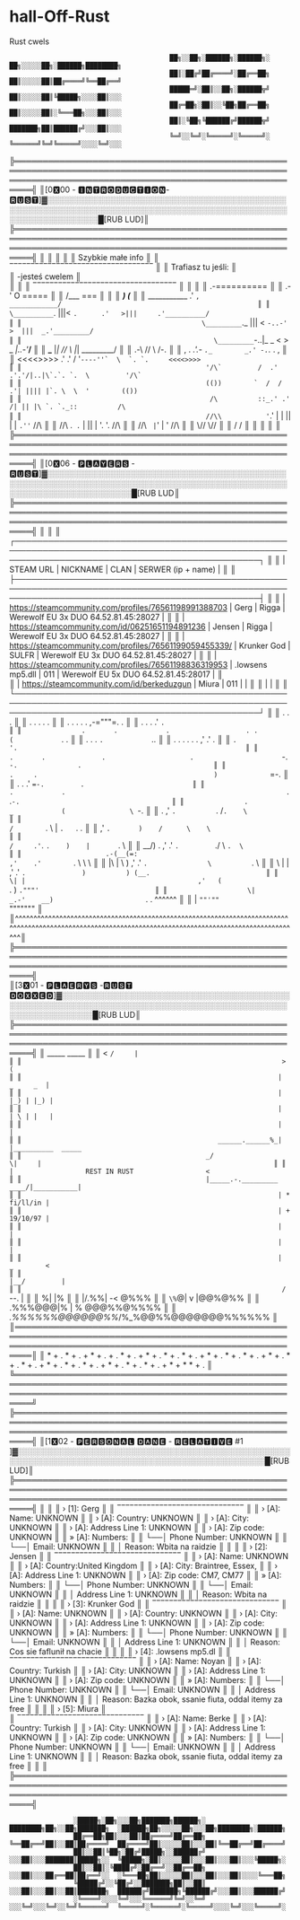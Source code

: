 # hall-Off-Rust
Rust cwels
                                                                                                 
                                            ██╗░░██╗░██████╗░██████╗░  ██╗░░░░░██╗░██████╗████████╗
                                            ██║░██╔╝██╔════╝░██╔══██╗  ██║░░░░░██║██╔════╝╚══██╔══╝
                                            █████═╝░██║░░██╗░██████╦╝  ██║░░░░░██║╚█████╗░░░░██║░░░
                                            ██╔═██╗░██║░░╚██╗██╔══██╗  ██║░░░░░██║░╚═══██╗░░░██║░░░
                                            ██║░╚██╗╚██████╔╝██████╦╝  ███████╗██║██████╔╝░░░██║░░░
                                            ╚═╝░░╚═╝░╚═════╝░╚═════╝░  ╚══════╝╚═╝╚═════╝░░░░╚═╝░░░          
                                                                                                                                                                                                                                                                                                                                           
╠═════════════════════════════════════════════════════════════════════════════════════════════════════════════════════════════════════════════════════════╣
║[0🆇00 - 🅸🅽🆃🆁🅾🅳🆄🅲🆃🅸🅾🅽- 🆁🆄🆂🆃]▓░░░░░░░░░░░░░░░░░░░░░░░░░░░░░░░░░░░░░░░░░░░░░░░░░░░░░░░░░░░░░░░░░░░░░░░░░░░░░░░░░░░░░░░░░░░░░░░░░░░░░░░░░░░░░█[RUB LUD]║ 
╠═════════════════════════════════════════════════════════════════════════════════════════════════════════════════════════════════════════════════════════╣
║                                                                                                                                                         ║
║                                                                                                                                                         ║
║                                                                Szybkie małe info                                                                        ║
║                                                        ‾‾‾‾‾‾‾‾‾‾‾‾‾‾‾‾‾‾‾‾‾‾‾‾‾‾‾‾‾‾‾‾‾‾                                                               ║
║                                                                Trafiasz tu jeśli:                                                                       ║                            
║                                                                 -jesteś cwelem                                                                          ║      
║                                                                                                                                                         ║
║                                                        ‾‾‾‾‾‾‾‾‾‾‾‾‾‾‾‾‾‾‾‾‾‾‾‾‾‾‾‾‾‾‾‾‾‾                                                               ║
║                                                                                                                                                         ║
║                                                                    .-==========                                                                         ║
║                                                                 .-' O    =====                                                                          ║
║                                                                /___       ===                                                                           ║                                                                                                                                        ║
║                                        _____________________________)    (_____________________________                                                 ║
║                                        \___________               .'      `,              ____________/                                                 ║
║                                          \__________`.     |||<   `.      .'   >|||     .'__________/                                                   ║
║                                             \_________`._  |||  <   `-..-'   >  |||  _.'_________/                                                      ║
║                                                \_________`-..|_  _ <      > _  _|..-'_________/                                                         ║
║                                                   \_________   |_|  //  \\  |_|   _________/                                                            ║
║                                                              .-\   //    \\   /-.                                                                       ║
║                                              ,  .         _.'.- `._        _.' -.`._         .  ,                                                       ║
║                                            <<<<>>>>     .' .'  /  '``----''`  \  `. `.     <<<<>>>>                                                     ║
║                                              '/\`         /  .' .'.'/|..|\`.`. `.  \         '/\`                                                       ║
║                                              (())        `  /  / .'| |||| |`. \  \  '        (())                                                       ║
║                                               /\          ::_.' .' /| || |\ `. `._::          /\                                                        ║
║                                              //\\           '``.' | | || | | `.''`           //\\                                                       ║
║                                              //\\             .` .` | || | '. '.             //\\                                                       ║
║                                              //\\                `  | `' |  '                //\\                                                       ║
║                                              \\//                                            \\//                                                       ║
║                                               \/                                              \/                                                        ║
║                                                                                                                                                         ║
║                                                                                                                                                         ║
╠═════════════════════════════════════════════════════════════════════════════════════════════════════════════════════════════════════════════════════════╣
║[0🆇06 - 🅿🅻🅰🆈🅴🆁🆂 - 🆁🆄🆂🆃]▓░░░░░░░░░░░░░░░░░░░░░░░░░░░░░░░░░░░░░░░░░░░░░░░░░░░░░░░░░░░░░░░░░░░░░░░░░░░░░░░░░░░░░░░░░░░░░░░░░░░░░░░░░░░░░░░░░░░█[RUB LUD║
╠═════════════════════════════════════════════════════════════════════════════════════════════════════════════════════════════════════════════════════════╣
║                                                                                                                                                         ║
║    ┌────────────────────────────────────────────────────────────────────────────────────────────────────────────────────────────────────────────────┐   ║
║    |                    STEAM URL                           |       NICKNAME           |       CLAN        |          SERWER (ip + name)            |   ║
║    ├────────────────────────────────────────────────────────────────────────────────────────────────────────────────────────────────────────────────┤   ║
║    | https://steamcommunity.com/profiles/76561198991388703  |         Gerg             |       Rigga       |  Werewolf EU 3x DUO 64.52.81.45:28027  |   ║
║    | https://steamcommunity.com/id/06251651194891236        |         Jensen           |       Rigga       |  Werewolf EU 3x DUO 64.52.81.45:28027  |   ║
║    | https://steamcommunity.com/profiles/76561199059455339/ |        Krunker God       |       SULFR       |  Werewolf EU 3x DUO 64.52.81.45:28027  |   ║
║    | https://steamcommunity.com/profiles/76561198836319953  |     .lowsens mp5.dll     |        011        |  Werewolf EU 5x DUO 64.52.81.45:28017  |   ║                                                                        
║    | https://steamcommunity.com/id/berkeduzgun              |          Miura           |        011        |                                        |   ║
║    |                                                                                                                                                |   ║
║    └────────────────────────────────────────────────────────────────────────────────────────────────────────────────────────────────────────────────┘   ║
║                     .                                                                      .            .                                               ║
║              .             .                 . .                                                                                 .                      ║
║               .            .          .                              .             .             ,-="""=.       .                                       ║
║		.	                      .    .                                              .'        `.                                                        ║
║		        .		.            .                   . .                     (            `.                   .                                      ║
║                                             .            .                           .         `.            `..                                        ║
║		  .          .                      .       .         .          .                ,'             .'                   .                           ║
║				                                                                   `.            '.                                                         ║
║	    			.       .              .                     .                      `-.           `-.               .                                 ║
║		     		                     .     .                                            )             `=-.                                            ║
║           .                                                              .                     .'              `=-.         .                           ║
║                         .            .                                                       .`               .`-.                                      ║
║               .                                                                  _            (                \ `-.                                    ║
║                                                    .                          ,'   `.          `.        /`.    \                                       ║
║                                                                             /        `.         \      |   `.   `.                  .                   ║
║                                                                            ,'            `.       )    /      \    \                                    ║
║                                                                           /     .'`.        `.    )    |       `.   \                                   ║
║                        __/)                           .                 ,'    .'    `.         `./     \         `.  \                                  ║
║                     .-(__(=:                                          ,'    .'        `.                \          \  \                                 ║
║                 |\  |   \ )                                         ,'    .'            `.               \          `. \                                ║
║                \  | |                                             ,'   .'                 `.              )          ) (__.                             ║
║                  \| |                                           ,'   (                      `.            )          `."""'                             ║
║                    \|                                      _.-'    __)                       `.         .            ^^^^^^                             ║
║                     |                                     `""'""                               `"""""""                                                 ║
║^^^^^^^^^^^^^^^^^^^^^^^^^^^^^^^^^^^^^^^^^^^^^^^^^^^^^^^^^^^^^^^^^^^^^^^^^^^^^^^^^^^^^^^^^^^^^^^^^^^^^^^^^^^^^^^^^^^^^^^^^^^^^^^^^^^^^^^^^^^^^^^^^^^^^^^^^║
╠═════════════════════════════════════════════════════════════════════════════════════════════════════════════════════════════════════════════════════════╣  
║[3🆇01 - 🅿🅻🅰🅴🆁🆈🆂 -🆁🆄🆂🆃 🅳🅾🆇🆇🅴🅳]▓░░░░░░░░░░░░░░░░░░░░░░░░░░░░░░░░░░░░░░░░░░░░░░░░░░░░░░░░░░░░░░░░░░░░░░░░░░░░░░░░░░░░░░░░░░░░░░░░░░░░░░░░░░█[RUB LUD║
╠═════════════════════════════════════════════════════════════════════════════════════════════════════════════════════════════════════════════════════════╣
║                                                                 _____  _____                                                                            ║
║                                                                <     `/     |                                                                           ║
║                                                                 >          (                                                                            ║
║                                                                |   _     _  |                                                                           ║
║                                                                |  |_) | |_) |                                                                           ║
║                                                                |  | \ | |   |                                                                           ║
║                                                                |            |                                                                           ║
║                                                 ______.______%_|            |__________  _____                                                          ║
║                                              _/                                       \|     |                                                          ║
║                                              |                  REST IN RUST                  <                                                         ║
║                                              |_____.-._________              ____/|___________|                                                         ║
║                                                                | * fi/ll/in |                                                                           ║
║                                                                | + 19/10/97 |                                                                           ║
║                                                                |            |                                                                           ║
║                                                                |            |                                                                           ║
║                                                                |   _        <                                                                           ║
║                                                                |__/         |                                                                           ║
║                                                                 / `--.      |                                                                           ║
║                                                               %|            |%                                                                          ║
║                                                           |/.%%|          -< @%%%                                                                       ║
║                                                           `\%`@|     v      |@@%@%%                                                                     ║
║                                                         .%%%@@@|%    |    % @@@%%@%%%%                                                                  ║
║                                                    _.%%%%%%@@@@@@%%_/%\_%@@%%@@@@@@@%%%%%%                                                              ║
║═════════════════════════════════════════════════════════════════════════════════════════════════════════════════════════════════════════════════════════║ 
║ * + . * + . + * + . + . * + . + * + . *  + . * + . + * + . *  + . * + . + * + . *  + . * + . + * + . *  + . * + . + * + . *  + . * + . + *  + *  * + .  ║
╚═════════════════════════════════════════════════════════════════════════════════════════════════════════════════════════════════════════════════════════╝ 
╠═════════════════════════════════════════════════════════════════════════════════════════════════════════════════════════════════════════════════════════╣
║[1🆇02 - 🅿🅴🆁🆂🅾🅽🅰🅻 🅳🅰🅽🅴 - 🆁🅴🅻🅰🆃🅸🆅🅴 #1 ]▓░░░░░░░░░░░░░░░░░░░░░░░░░░░░░░░░░░░░░░░░░░░░░░░░░░░░░░░░░░░░░░░░░░░░░░░░░░░░░░░░░░░░░░░░░░░░░░░█[RUB LUD]║
╠═════════════════════════════════════════════════════════════════════════════════════════════════════════════════════════════════════════════════════════╣
║                                                                                                                                                         ║
║   › [1]:  Gerg				                                                                                                                          ║
║           ‾‾‾‾‾‾‾‾‾‾‾‾‾‾‾‾‾‾‾‾‾‾‾‾‾‾‾‾‾‾                                                                                                                ║
║           ›   [A]: Name: UNKNOWN                                                                                                                        ║
║           ›   [A]: Country: UNKNOWN                                                                                                                     ║
║           ›   [A]: City: UNKNOWN                                                                                                                        ║
║           ›   [A]: Address Line 1: UNKNOWN                                                                                                              ║
║           ›   [A]: Zip code: UNKNOWN                                                                                                                    ║
║           »   [A]: Numbers:                                                                                                                             ║
║                     └──│ Phone Number: UNKNOWN                                                                                                          ║
║                        └──│ Email: UNKNOWN                                                                                                              ║
║                           │ Reason: Wbita na raidzie                                                                                                    ║
║                                                                                                                                                         ║
║   › [2]:  Jensen				                                                                                                                          ║
║           ‾‾‾‾‾‾‾‾‾‾‾‾‾‾‾‾‾‾‾‾‾‾‾‾‾‾‾‾‾‾                                                                                                                ║
║           ›   [A]: Name: UNKNOWN                                                                                                                        ║
║           ›   [A]: Country:United Kingdom                                                                                                               ║
║           ›   [A]: City: Braintree, Essex,                                                                                                              ║
║           ›   [A]: Address Line 1: UNKNOWN                                                                                                              ║
║           ›   [A]: Zip code: CM7, CM77                                                                                                                  ║
║           »   [A]: Numbers:                                                                                                                             ║
║                     └──│ Phone Number: UNKNOWN                                                                                                          ║
║                        └──│ Email: UNKNOWN                                                                                                              ║
║                           │ Address Line 1: UNKNOWN                                                                                                     ║
║                           │ Reason: Wbita na raidzie                                                                                                    ║
║                                                                                                                                                         ║
║   › [3]:  Krunker God				                                                                                                                      ║
║           ‾‾‾‾‾‾‾‾‾‾‾‾‾‾‾‾‾‾‾‾‾‾‾‾‾‾‾‾‾‾                                                                                                                ║
║           ›   [A]: Name: UNKNOWN                                                                                                                        ║
║           ›   [A]: Country: UNKNOWN                                                                                                                     ║
║           ›   [A]: City: UNKNOWN                                                                                                                        ║
║           ›   [A]: Address Line 1: UNKNOWN                                                                                                              ║
║           ›   [A]: Zip code: UNKNOWN                                                                                                                    ║
║           »   [A]: Numbers:                                                                                                                             ║
║                     └──│ Phone Number: UNKNOWN                                                                                                          ║
║                        └──│ Email: UNKNOWN                                                                                                              ║
║                           │ Address Line 1: UNKNOWN                                                                                                     ║
║                           │ Reason: Cos sie faflunił na chacie                                                                                          ║
║                                                                                                                                                         ║
║   › [4]:  .lowsens mp5.dl				                                                                                                                  ║
║           ‾‾‾‾‾‾‾‾‾‾‾‾‾‾‾‾‾‾‾‾‾‾‾‾‾‾‾‾‾‾                                                                                                                ║
║           ›   [A]: Name: Noyan                                                                                                                          ║
║           ›   [A]: Country: Turkish                                                                                                                     ║
║           ›   [A]: City: UNKNOWN                                                                                                                        ║
║           ›   [A]: Address Line 1: UNKNOWN                                                                                                              ║
║           ›   [A]: Zip code: UNKNOWN                                                                                                                    ║
║           »   [A]: Numbers:                                                                                                                             ║
║                     └──│ Phone Number: UNKNOWN                                                                                                          ║
║                        └──│ Email: UNKNOWN                                                                                                              ║
║                           │ Address Line 1: UNKNOWN                                                                                                     ║
║                           │ Reason: Bazka obok, ssanie fiuta, oddal itemy za free                                                                       ║
║                                                                                                                                                         ║
║   › [5]:  Miura				                                                                                                                          ║        
║           ‾‾‾‾‾‾‾‾‾‾‾‾‾‾‾‾‾‾‾‾‾‾‾‾‾‾‾‾‾‾                                                                                                                ║
║           ›   [A]: Name: Berke                                                                                                                          ║
║           ›   [A]: Country: Turkish                                                                                                                     ║
║           ›   [A]: City: UNKNOWN                                                                                                                        ║
║           ›   [A]: Address Line 1: UNKNOWN                                                                                                              ║
║           ›   [A]: Zip code: UNKNOWN                                                                                                                    ║
║           »   [A]: Numbers:                                                                                                                             ║
║                     └──│ Phone Number: UNKNOWN                                                                                                          ║
║                        └──│ Email: UNKNOWN                                                                                                              ║
║                           │ Address Line 1: UNKNOWN                                                                                                     ║
║                           │ Reason: Bazka obok, ssanie fiuta, oddal itemy za free                                                                       ║
║                                                                                                                                                         ║
╠═════════════════════════════════════════════════════════════════════════════════════════════════════════════════════════════════════════════════════════╣

                    ░█████╗░██╗░░░██╗███████╗██████╗░  ████████╗██╗░░██╗███████╗  ░██████╗██╗░░░░░██╗░░░██╗████████╗░██████╗
                    ██╔══██╗██║░░░██║██╔════╝██╔══██╗  ╚══██╔══╝██║░░██║██╔════╝  ██╔════╝██║░░░░░██║░░░██║╚══██╔══╝██╔════╝
                    ██║░░██║╚██╗░██╔╝█████╗░░██████╔╝  ░░░██║░░░███████║█████╗░░  ╚█████╗░██║░░░░░██║░░░██║░░░██║░░░╚█████╗░
                    ██║░░██║░╚████╔╝░██╔══╝░░██╔══██╗  ░░░██║░░░██╔══██║██╔══╝░░  ░╚═══██╗██║░░░░░██║░░░██║░░░██║░░░░╚═══██╗
                    ╚█████╔╝░░╚██╔╝░░███████╗██║░░██║  ░░░██║░░░██║░░██║███████╗  ██████╔╝███████╗╚██████╔╝░░░██║░░░██████╔╝
                    ░╚════╝░░░░╚═╝░░░╚══════╝╚═╝░░╚═╝  ░░░╚═╝░░░╚═╝░░╚═╝╚══════╝  ╚═════╝░╚══════╝░╚═════╝░░░░╚═╝░░░╚═════╝░


































                                    
